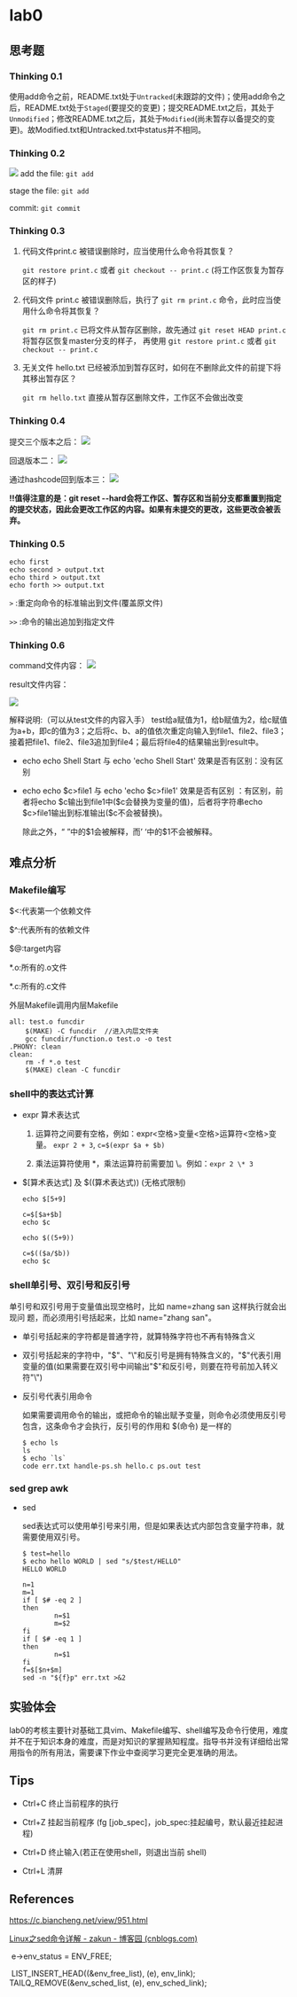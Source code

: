 # lab0

## 思考题

### Thinking 0.1

使用add命令之前，README.txt处于`Untracked`(未跟踪的文件)；使用add命令之后，README.txt处于`Staged`(要提交的变更)；提交README.txt之后，其处于`Unmodified`；修改README.txt之后，其处于`Modified`(尚未暂存以备提交的变更)。故Modified.txt和Untracked.txt中status并不相同。

### Thinking 0.2

![](./img/Thinking%200.2.png)
add the file: `git add`

stage the file: `git add`

commit: `git commit`

### Thinking 0.3

1. 代码文件print.c 被错误删除时，应当使用什么命令将其恢复？

    `git restore print.c` 或者 `git checkout -- print.c` (将工作区恢复为暂存区的样子)
2. 代码文件 print.c 被错误删除后，执行了 `git rm print.c` 命令，此时应当使用什么命令将其恢复？

    `git rm print.c` 已将文件从暂存区删除，故先通过 `git reset HEAD print.c` 将暂存区恢复master分支的样子， 再使用 g`it restore print.c` 或者 `git checkout -- print.c`
3. 无关文件 hello.txt 已经被添加到暂存区时，如何在不删除此文件的前提下将其移出暂存区？

    `git rm hello.txt` 直接从暂存区删除文件，工作区不会做出改变

### Thinking 0.4

提交三个版本之后：
![](./img/Thinking%200.4-1.png)

回退版本二：
![](./img/Thinking%200.4-2.png)

通过hashcode回到版本三：
![](./img/Thinking%200.4-3.png)

**!!值得注意的是：git reset --hard会将工作区、暂存区和当前分支都重置到指定的提交状态，因此会更改工作区的内容。如果有未提交的更改，这些更改会被丢弃。**

### Thinking 0.5

```shell
echo first
echo second > output.txt
echo third > output.txt
echo forth >> output.txt
```
`>` :重定向命令的标准输出到文件(覆盖原文件)

`>>` :命令的输出追加到指定文件

### Thinking 0.6

command文件内容：
![](./img/Thinking%200.6-1.png)

result文件内容：

![](./img/Thinking%200.6-2.png)

解释说明:（可以从test文件的内容入手）
test给a赋值为1，给b赋值为2，给c赋值为a+b，即c的值为3；之后将c、b、a的值依次重定向输入到file1、file2、file3；接着把file1、file2、file3追加到file4；最后将file4的结果输出到result中。

+ echo echo Shell Start 与 echo 'echo Shell Start' 效果是否有区别：没有区别

+ echo echo \$c>file1 与 echo 'echo \$c>file1' 效果是否有区别 ：有区别，前者将echo \$c输出到file1中(\$c会替换为变量的值)，后者将字符串echo \$c>file1输出到标准输出($c不会被替换)。

  除此之外，“ ”中的\$1会被解释，而’ ‘中的\$1不会被解释。

## 难点分析
### Makefile编写
$<:代表第一个依赖文件

$^:代表所有的依赖文件

$@:target内容

*.o:所有的.o文件

*.c:所有的.c文件

外层Makefile调用内层Makefile

```shell
all: test.o funcdir
	$(MAKE) -C funcdir	//进入内层文件夹
	gcc funcdir/function.o test.o -o test
.PHONY: clean
clean:
	rm -f *.o test
	$(MAKE) clean -C funcdir
```

### shell中的表达式计算
- expr 算术表达式
  
    1. 运算符之间要有空格，例如：expr<空格>变量<空格>运算符<空格>变量。  `expr 2 + 3`, `c=$(expr $a + $b)`
    
    2. 乘法运算符使用 \*，乘法运算符前需要加 \。例如：`expr 2 \* 3`
-  \$[算术表达式] 及 $((算术表达式)) (无格式限制)

    ```shell
    echo $[5+9]
    
    c=$[$a+$b]
    echo $c
    
    echo $((5+9))
    
    c=$(($a/$b))
    echo $c
    ```

### shell单引号、双引号和反引号

单引号和双引号用于变量值出现空格时，比如 name=zhang san 这样执行就会出现问  题，而必须用引号括起来，比如 name="zhang san"。

+ 单引号括起来的字符都是普通字符，就算特殊字符也不再有特殊含义
+ 双引号括起来的字符中，"\$"、"\\"和反引号是拥有特殊含义的，"\$"代表引用变量的值(如果需要在双引号中间输出"$"和反引号，则要在符号前加入转义符"\\")
+ 反引号代表引用命令
  
    如果需要调用命令的输出，或把命令的输出赋予变量，则命令必须使用反引号包含，这条命令才会执行，反引号的作用和 $(命令) 是一样的
    ```(shell)
    $ echo ls
    ls
    $ echo `ls`
    code err.txt handle-ps.sh hello.c ps.out test
    ```

### sed grep awk

+ sed
	
  sed表达式可以使用单引号来引用，但是如果表达式内部包含变量字符串，就需要使用双引号。
  
  ```shell
  $ test=hello 
  $ echo hello WORLD | sed "s/$test/HELLO" 
  HELLO WORLD
  ```
  
  ```shell
  n=1
  m=1
  if [ $# -eq 2 ]
  then
          n=$1
          m=$2
  fi
  if [ $# -eq 1 ]
  then 
          n=$1
  fi
  f=$[$n+$m]
  sed -n "${f}p" err.txt >&2
  ```

## 实验体会

​	lab0的考核主要针对基础工具vim、Makefile编写、shell编写及命令行使用，难度并不在于知识本身的难度，而是对知识的掌握熟知程度。指导书并没有详细给出常用指令的所有用法，需要课下作业中查阅学习更完全更准确的用法。

## Tips
+ Ctrl+C 终止当前程序的执行

+ Ctrl+Z 挂起当前程序 (fg [job_spec]，job_spec:挂起编号，默认最近挂起进程)

+ Ctrl+D 终止输入(若正在使用shell，则退出当前 shell)

+ Ctrl+L 清屏

## References

https://c.biancheng.net/view/951.html

[Linux之sed命令详解 - zakun - 博客园 (cnblogs.com)](https://www.cnblogs.com/zakun/p/linux-cmd-sed.html)



​    e->env_status = ENV_FREE;

​         LIST_INSERT_HEAD((&env_free_list), (e), env_link);
  TAILQ_REMOVE(&env_sched_list, (e), env_sched_link);